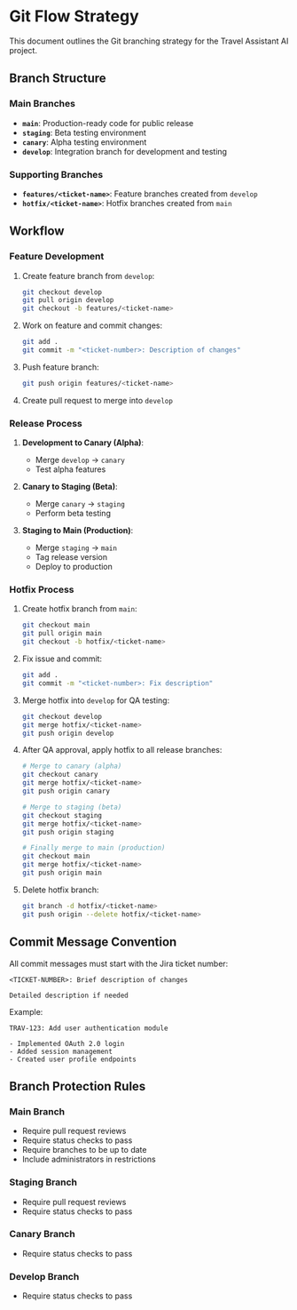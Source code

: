 # Git Flow Strategy

This document outlines the Git branching strategy for the Travel Assistant AI project.

## Branch Structure

### Main Branches

- **`main`**: Production-ready code for public release
- **`staging`**: Beta testing environment
- **`canary`**: Alpha testing environment
- **`develop`**: Integration branch for development and testing

### Supporting Branches

- **`features/<ticket-name>`**: Feature branches created from `develop`
- **`hotfix/<ticket-name>`**: Hotfix branches created from `main`

## Workflow

### Feature Development

1. Create feature branch from `develop`:

   ```bash
   git checkout develop
   git pull origin develop
   git checkout -b features/<ticket-name>
   ```

2. Work on feature and commit changes:

   ```bash
   git add .
   git commit -m "<ticket-number>: Description of changes"
   ```

3. Push feature branch:

   ```bash
   git push origin features/<ticket-name>
   ```

4. Create pull request to merge into `develop`

### Release Process

1. **Development to Canary (Alpha)**:

   - Merge `develop` → `canary`
   - Test alpha features

2. **Canary to Staging (Beta)**:

   - Merge `canary` → `staging`
   - Perform beta testing

3. **Staging to Main (Production)**:
   - Merge `staging` → `main`
   - Tag release version
   - Deploy to production

### Hotfix Process

1. Create hotfix branch from `main`:

   ```bash
   git checkout main
   git pull origin main
   git checkout -b hotfix/<ticket-name>
   ```

2. Fix issue and commit:

   ```bash
   git add .
   git commit -m "<ticket-number>: Fix description"
   ```

3. Merge hotfix into `develop` for QA testing:

   ```bash
   git checkout develop
   git merge hotfix/<ticket-name>
   git push origin develop
   ```

4. After QA approval, apply hotfix to all release branches:

   ```bash
   # Merge to canary (alpha)
   git checkout canary
   git merge hotfix/<ticket-name>
   git push origin canary

   # Merge to staging (beta)
   git checkout staging
   git merge hotfix/<ticket-name>
   git push origin staging

   # Finally merge to main (production)
   git checkout main
   git merge hotfix/<ticket-name>
   git push origin main
   ```

5. Delete hotfix branch:
   ```bash
   git branch -d hotfix/<ticket-name>
   git push origin --delete hotfix/<ticket-name>
   ```

## Commit Message Convention

All commit messages must start with the Jira ticket number:

```
<TICKET-NUMBER>: Brief description of changes

Detailed description if needed
```

Example:

```
TRAV-123: Add user authentication module

- Implemented OAuth 2.0 login
- Added session management
- Created user profile endpoints
```

## Branch Protection Rules

### Main Branch

- Require pull request reviews
- Require status checks to pass
- Require branches to be up to date
- Include administrators in restrictions

### Staging Branch

- Require pull request reviews
- Require status checks to pass

### Canary Branch

- Require status checks to pass

### Develop Branch

- Require status checks to pass
